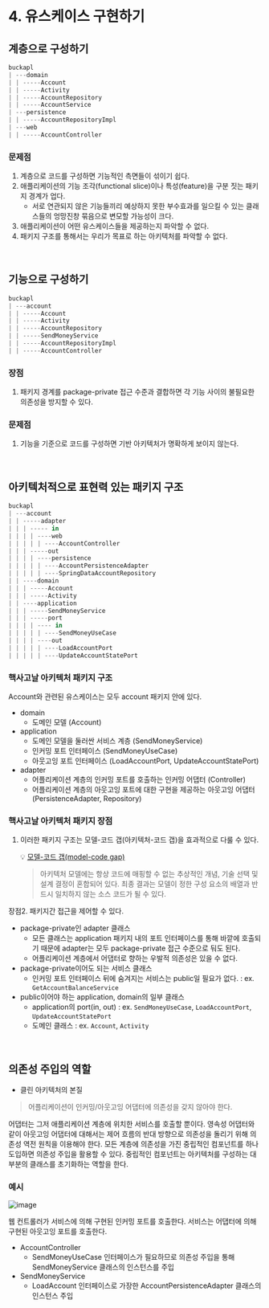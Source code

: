 # 4. 유스케이스 구현하기

## 계층으로 구성하기

```jsx
buckapl
| ---domain
| | -----Account
| | -----Activity
| | -----AccountRepository
| | -----AccountService
| ---persistence
| | -----AccountRepositoryImpl
| ---web
| | -----AccountController
```

### 문제점

1. 계층으로 코드를 구성하면 기능적인 측면들이 섞이기 쉽다.
2. 애플리케이션의 기능 조각(functional slice)이나 특성(feature)을 구분 짓는 패키지 경계가 업다.
    - 서로 연관되지 않은 기능들끼리 예상하지 못한 부수효과를 일으킬 수 있는 클래스들의 엉망진창 묶음으로 변모할 가능성이 크다.
3. 애플리케이션이 어떤 유스케이스들을 제공하는지 파악할 수 없다.
4. 패키지 구조를 통해서는 우리가 목표로 하는 아키텍처를 파악할 수 없다.

<br>

## 기능으로 구성하기

```jsx
buckapl
| ---account
| | -----Account
| | -----Activity
| | -----AccountRepository
| | -----SendMoneyService
| | -----AccountRepositoryImpl
| | -----AccountController
```

### 장점

1. 패키지 경계를 package-private 접근 수준과 결합하면 각 기능 사이의 불필요한 의존성을 방지할 수 있다.

### 문제점

1. 기능을 기준으로 코드를 구성하면 기반 아키텍처가 명확하게 보이지 않는다.

<br>

## 아키텍처적으로 표현력 있는 패키지 구조

```jsx
buckapl
| ---account
| | -----adapter
| | | ----- in
| | | | ----web
| | | | | ----AccountController
| | | -----out
| | | | ----persistence
| | | | | ----AccountPersistenceAdapter
| | | | | ----SpringDataAccountRepository
| | ----domain
| | | -----Account
| | | -----Activity
| | ----application
| | | -----SendMoneyService
| | | -----port
| | | | ---- in
| | | | | ----SendMoneyUseCase
| | | | ----out
| | | | | ----LoadAccountPort
| | | | | ----UpdateAccountStatePort
```

### 핵사고날 아키텍처 패키지 구조

Account와 관련된 유스케이스는 모두 account 패키지 안에 있다.

* domain
    * 도메인 모델 (Account)
* application
    * 도메인 모델을 둘러싼 서비스 계층 (SendMoneyService)
    * 인커밍 포트 인터페이스 (SendMoneyUseCase)
    * 아웃고잉 포트 인터페이스 (LoadAccountPort, UpdateAccountStatePort)
* adapter
    * 어플리케이션 계층의 인커밍 포트를 호출하는 인커밍 어댑터 (Controller)
    * 어플리케이션 계층의 아웃고잉 포트에 대한 구현을 제공하는 아웃고잉 어댑터 (PersistenceAdapter, Repository)

### 핵사고날 아키텍처 패키지 장점

1. 이러한 패키지 구조는 모델-코드 갭(아키텍처-코드 갭)을 효과적으로 다룰 수 있다.
   >
   💡 [모델-코드 갭(model-code gap)](https://www.ben-morris.com/most-architecture-diagrams-are-useless/#:~:text=George%20Fairbanks%20identified%20what%20he,always%20be%20mapped%20into%20code.)
   > 아키텍처 모델에는 항상 코드에 매핑할 수 없는 추상적인 개념, 기술 선택 및 설계 결정이 혼합되어 있다. 최종 결과는 모델이 정한 구성 요소의 배열과 반드시 일치하지 않는 소스 코드가 될 수 있다.

장점2. 패키지간 접근을 제어할 수 있다.

- package-private인 adapter 클래스
    - 모든 클래스는 application 패키지 내의 포트 인터페이스를 통해 바깥에 호출되기 때문에 adapter는 모두 package-private 접근 수준으로 둬도 된다.
    - 어플리케이션 계층에서 어댑터로 향하는 우발적 의존성은 있을 수 없다.
- package-private이어도 되는 서비스 클래스
    - 인커밍 포트 인터페이스 뒤에 숨겨지는 서비스는 public일 필요가 없다. : ex. `GetAccountBalanceService`
- public이어야 하는 application, domain의 일부 클래스
    - application의 port(in, out) : ex. `SendMoneyUseCase`, `LoadAccountPort`, `UpdateAccountStatePort`
    - 도메인 클래스 : ex. `Account`, `Activity`

<br>

## 의존성 주입의 역할

* 클린 아키텍처의 본질

> 어플리케이션이 인커밍/아웃고잉 어댑터에 의존성을 갖지 않아야 한다.

어댑터는 그저 애플리케이션 계층에 위치한 서비스를 호출할 뿐이다. 영속성 어댑터와 같이 아웃고잉 어댑터에 대해서는 제어 흐름의 반대 방향으로 의존성을 돌리기 위해 의존성 역전 원칙을 이용해야 한다. 모든 계층에
의존성을 가진 중립적인 컴포넌트를 하나 도입하면 의존성 주입을 활용할 수 있다. 중립적인 컴포넌트는 아키텍처를 구성하는 대부분의 클래스를 초기화하는 역할을 한다.

### 예시

![image](https://user-images.githubusercontent.com/53366407/151645788-d03b79c4-72cc-43cb-ae06-11ef2c5f54f8.png)

웹 컨트롤러가 서비스에 의해 구현된 인커밍 포트를 호출한다. 서비스는 어댑터에 의해 구현된 아웃고잉 포트를 호출한다.

* AccountController
    * SendMoneyUseCase 인터페이스가 필요하므로 의존성 주입을 통해 SendMoneyService 클래스의 인스턴스를 주입
* SendMoneyService
    * LoadAccount 인터페이스로 가장한 AccountPersistenceAdapter 클래스의 인스턴스 주입


